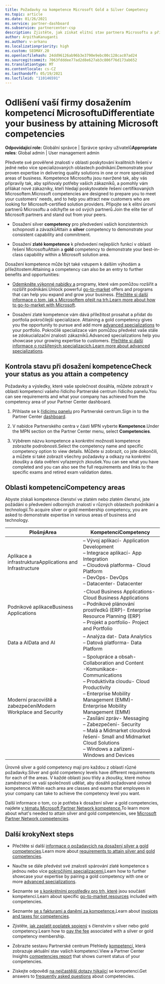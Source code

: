 ```yaml
---
title: Požadavky na kompetence Microsoft Gold a Silver Competency
ms.topic: article
ms.date: 01/26/2021
ms.service: partner-dashboard
ms.subservice: partnercenter-csp
description: Zjistěte, jak získat elitní stav partnera Microsoftu a přilákat nové zákazníky tím, že vyhovíte požadavkům na kompetence, abyste získali zlaté a zlaté členství.
author: ArpithaKanuganti
ms.author: v-arkanu
ms.localizationpriority: high
ms.custom: SEOMAY.20
ms.openlocfilehash: 24dd96126ab96b3e3790e9ebc00c128cac07ad24
ms.sourcegitcommit: 7063fdddee77ad2d8e627ab3c806f76d173ab652
ms.translationtype: MT
ms.contentlocale: cs-CZ
ms.lasthandoff: 05/19/2021
ms.locfileid: "110146591"
---
```

# <a name="differentiate-your-business-by-attaining-microsoft-competencies"></a><span data-ttu-id="33371-103">Odlišení vaší firmy dosažením kompetencí Microsoftu</span><span class="sxs-lookup"><span data-stu-id="33371-103">Differentiate your business by attaining Microsoft competencies</span></span>

<span data-ttu-id="33371-104">**Odpovídající role:** Globální správce | Správce správy uživatelů</span><span class="sxs-lookup"><span data-stu-id="33371-104">**Appropriate roles**: Global admin | User management admin</span></span>

<span data-ttu-id="33371-105">Předvete své prověřené znalosti v oblasti poskytování kvalitních řešení v jedné nebo více specializovaných oblastech podnikání.</span><span class="sxs-lookup"><span data-stu-id="33371-105">Demonstrate your proven expertise in delivering quality solutions in one or more specialized areas of business.</span></span> <span data-ttu-id="33371-106">Kompetence Microsoftu jsou navržené tak, aby vás připravily tak, aby splňovaly potřeby vašich zákazníků, a pomohly vám přilákat nové zákazníky, kteří hledají poskytovatele řešení certifikovaných Microsoftem.</span><span class="sxs-lookup"><span data-stu-id="33371-106">Microsoft competencies are designed to prepare you to meet your customers' needs, and to help you attract new customers who are looking for Microsoft-certified solution providers.</span></span> <span data-ttu-id="33371-107">Připojte se k elitní úrovni partnerů Microsoftu a odchyťte se od svých partnerů.</span><span class="sxs-lookup"><span data-stu-id="33371-107">Join the elite tier of Microsoft partners and stand out from your peers.</span></span>

- <span data-ttu-id="33371-108">Dosažení silver **competency** pro předvedení vašich konzistentních schopností a závazků</span><span class="sxs-lookup"><span data-stu-id="33371-108">Attain a **silver** competency to demonstrate your consistent capability and commitment.</span></span>

- <span data-ttu-id="33371-109">Dosažení **zlaté kompetence** k předvedení nejlepších funkcí v oblasti řešení Microsoftu</span><span class="sxs-lookup"><span data-stu-id="33371-109">Attain a **gold** competency to demonstrate your best-in-class capability within a Microsoft solution area.</span></span>

<span data-ttu-id="33371-110">Dosažení kompetence může být také vstupem k dalším výhodám a příležitostem:</span><span class="sxs-lookup"><span data-stu-id="33371-110">Attaining a competency can also be an entry to further benefits and opportunities:</span></span>

- <span data-ttu-id="33371-111">[Odemkněte výkonné nabídky a](mpn-learn-about-go-to-market-benefits.md) programy, které vám pomůžou rozšířit a rozšířit podnikání.</span><span class="sxs-lookup"><span data-stu-id="33371-111">Unlock powerful [go-to-market](mpn-learn-about-go-to-market-benefits.md) offers and programs that can help you expand and grow your business.</span></span> <span data-ttu-id="33371-112">[Přečtěte si další informace o tom, jak s Microsoftem přejít na trh.](https://partner.microsoft.com/solutions/go-to-market)</span><span class="sxs-lookup"><span data-stu-id="33371-112">[Learn more about how to go-to-market with Microsoft](https://partner.microsoft.com/solutions/go-to-market).</span></span>

- <span data-ttu-id="33371-113">Dosažení zlaté kompetence vám dává příležitost prosahat a přidat do portfolia pokročilejší specializace. [](advanced-specializations.md)</span><span class="sxs-lookup"><span data-stu-id="33371-113">Attaining a gold competency gives you the opportunity to pursue and add more [advanced specializations](advanced-specializations.md) to your portfolio.</span></span> <span data-ttu-id="33371-114">Pokročilé specializace vám pomůžou předvést vaše stále se zdokucializační znalosti zákazníků.</span><span class="sxs-lookup"><span data-stu-id="33371-114">Advanced specializations help you showcase your growing expertise to customers.</span></span> <span data-ttu-id="33371-115">[Přečtěte si další informace o rozšířených specializacích.](https://partner.microsoft.com/membership/advanced-specialization)</span><span class="sxs-lookup"><span data-stu-id="33371-115">[Learn more about advanced specializations](https://partner.microsoft.com/membership/advanced-specialization).</span></span>

## <a name="check-your-status-as-you-attain-a-competency"></a><span data-ttu-id="33371-116">Kontrola stavu při dosažení kompetence</span><span class="sxs-lookup"><span data-stu-id="33371-116">Check your status as you attain a competency</span></span>

<span data-ttu-id="33371-117">Požadavky a výsledky, které vaše společnost dosáhla, můžete zobrazit v oblasti kompetencí vašeho řídicího Partnerské centrum řídicího panelu.</span><span class="sxs-lookup"><span data-stu-id="33371-117">You can see requirements and what your company has achieved from the competency area of your Partner Center dashboard.</span></span>

1. <span data-ttu-id="33371-118">Přihlaste se k [řídicímu panelu](https://partner.microsoft.com/dashboard/home) pro Partnerské centrum.</span><span class="sxs-lookup"><span data-stu-id="33371-118">Sign in to the Partner Center [dashboard](https://partner.microsoft.com/dashboard/home).</span></span>

2. <span data-ttu-id="33371-119">V nabídce Partnerského centra v části MPN vyberte **Kompetence**.</span><span class="sxs-lookup"><span data-stu-id="33371-119">Under the MPN section on the Partner Center menu, select **Competencies**.</span></span>

3. <span data-ttu-id="33371-120">Výběrem názvu kompetence a konkrétní možnosti kompetence zobrazíte podrobnosti.</span><span class="sxs-lookup"><span data-stu-id="33371-120">Select the competency name and specific competency option to view details.</span></span> <span data-ttu-id="33371-121">Můžete si zobrazit, co jste dokončili, a můžete si také zobrazit všechny požadavky a odkazy na konkrétní zkoušky a data ověření vyřazených zkoušek.</span><span class="sxs-lookup"><span data-stu-id="33371-121">You can see what you have completed and you can also see the full requirements and links to the specific exams and retired exam validation dates.</span></span>

## <a name="competency-areas"></a><span data-ttu-id="33371-122">Oblasti kompetencí</span><span class="sxs-lookup"><span data-stu-id="33371-122">Competency areas</span></span>

<span data-ttu-id="33371-123">Abyste získali kompetence členství ve zlatém nebo zlatém členství, jste požádáni o předvedení odborných znalostí v různých oblastech podnikání a technologií.</span><span class="sxs-lookup"><span data-stu-id="33371-123">To acquire silver or gold membership competency, you are asked to demonstrate expertise in various areas of business and technology.</span></span>

|<span data-ttu-id="33371-124">**Plošný**</span><span class="sxs-lookup"><span data-stu-id="33371-124">**Area**</span></span>            |<span data-ttu-id="33371-125">**Kompetencí**</span><span class="sxs-lookup"><span data-stu-id="33371-125">**Competency**</span></span>                    |
|--------------------|--------------------------------|
|<span data-ttu-id="33371-126">Aplikace a infrastruktura</span><span class="sxs-lookup"><span data-stu-id="33371-126">Applications and Infrastructure</span></span>| <span data-ttu-id="33371-127">– Vývoj aplikací</span><span class="sxs-lookup"><span data-stu-id="33371-127">- Application Development</span></span><br/> <span data-ttu-id="33371-128">– Integrace aplikací</span><span class="sxs-lookup"><span data-stu-id="33371-128">- App Integration</span></span><br/> <span data-ttu-id="33371-129">– Cloudová platforma</span><span class="sxs-lookup"><span data-stu-id="33371-129">- Cloud Platform</span></span><br/> <span data-ttu-id="33371-130">– DevOps</span><span class="sxs-lookup"><span data-stu-id="33371-130">- DevOps</span></span><br/> <span data-ttu-id="33371-131">– Datacenter</span><span class="sxs-lookup"><span data-stu-id="33371-131">- Datacenter</span></span> |
|<span data-ttu-id="33371-132">Podnikové aplikace</span><span class="sxs-lookup"><span data-stu-id="33371-132">Business Applications</span></span> | <span data-ttu-id="33371-133">-Cloud Business Applications</span><span class="sxs-lookup"><span data-stu-id="33371-133">- Cloud Business Applications</span></span></br> <span data-ttu-id="33371-134">– Podnikové plánování prostředků (ERP)</span><span class="sxs-lookup"><span data-stu-id="33371-134">- Enterprise Resource Planning (ERP)</span></span></br> <span data-ttu-id="33371-135">– Projekt a portfolio</span><span class="sxs-lookup"><span data-stu-id="33371-135">- Project and Portfolio</span></span> |
|<span data-ttu-id="33371-136">Data a AI</span><span class="sxs-lookup"><span data-stu-id="33371-136">Data and AI</span></span>| <span data-ttu-id="33371-137">– Analýza dat</span><span class="sxs-lookup"><span data-stu-id="33371-137">- Data Analytics</span></span><br/> <span data-ttu-id="33371-138">– Datová platforma</span><span class="sxs-lookup"><span data-stu-id="33371-138">- Data Platform</span></span> |
|<span data-ttu-id="33371-139">Moderní pracoviště a zabezpečení</span><span class="sxs-lookup"><span data-stu-id="33371-139">Modern Workplace and Security</span></span> | <span data-ttu-id="33371-140">– Spolupráce a obsah</span><span class="sxs-lookup"><span data-stu-id="33371-140">- Collaboration and Content</span></span><br/> <span data-ttu-id="33371-141">-Komunikace</span><span class="sxs-lookup"><span data-stu-id="33371-141">- Communications</span></span><br/> <span data-ttu-id="33371-142">– Produktivita cloudu</span><span class="sxs-lookup"><span data-stu-id="33371-142">- Cloud Productivity</span></span><br/> <span data-ttu-id="33371-143">– Enterprise Mobility Management (EMM)</span><span class="sxs-lookup"><span data-stu-id="33371-143">- Enterprise Mobility Management (EMM)</span></span><br/> <span data-ttu-id="33371-144">– Zasílání zpráv</span><span class="sxs-lookup"><span data-stu-id="33371-144">- Messaging</span></span><br/> <span data-ttu-id="33371-145">– Zabezpečení</span><span class="sxs-lookup"><span data-stu-id="33371-145">- Security</span></span><br/> <span data-ttu-id="33371-146">– Malá a Midmarket cloudová řešení</span><span class="sxs-lookup"><span data-stu-id="33371-146">- Small and Midmarket Cloud Solutions</span></span><br/> <span data-ttu-id="33371-147">– Windows a zařízení</span><span class="sxs-lookup"><span data-stu-id="33371-147">- Windows and Devices</span></span> |

<span data-ttu-id="33371-148">Úrovně silver a gold competency mají pro každou z oblastí různé požadavky.</span><span class="sxs-lookup"><span data-stu-id="33371-148">Silver and gold competency levels have different requirements for each of the areas.</span></span> <span data-ttu-id="33371-149">V každé oblasti jsou třídy a zkoušky, které mohou zaměstnanci ve vaší společnosti udělat, aby dosáhli požadované úrovně kompetence.</span><span class="sxs-lookup"><span data-stu-id="33371-149">Within each area are classes and exams that employees in your company can take to achieve the competency level you want.</span></span> 

<span data-ttu-id="33371-150">Další informace o tom, co je potřeba k dosažení silver a gold competencies, najdete [v tématu Microsoft Partner Network kompetence.](https://partner.microsoft.com/membership/competencies)</span><span class="sxs-lookup"><span data-stu-id="33371-150">To learn more about what's needed to attain silver and gold competencies, see [Microsoft Partner Network competencies](https://partner.microsoft.com/membership/competencies).</span></span>

## <a name="next-steps"></a><span data-ttu-id="33371-151">Další kroky</span><span class="sxs-lookup"><span data-stu-id="33371-151">Next steps</span></span>

- <span data-ttu-id="33371-152">Přečtěte si další [informace o požadavcích na dosažení silver a gold competencies](https://partner.microsoft.com/membership/competencies).</span><span class="sxs-lookup"><span data-stu-id="33371-152">Learn more about [requirements to attain silver and gold competencies](https://partner.microsoft.com/membership/competencies).</span></span>

- <span data-ttu-id="33371-153">Naučte se dále předvést své znalosti spárování zlaté kompetence s jednou nebo více [pokročilými specializacemi.](advanced-specializations.md)</span><span class="sxs-lookup"><span data-stu-id="33371-153">Learn how to further showcase your expertise by pairing a gold competency with one or more [advanced specializations](advanced-specializations.md).</span></span>

- <span data-ttu-id="33371-154">Seznamte se [s konkrétními prostředky pro trh, které](mpn-learn-about-go-to-market-benefits.md) jsou součástí kompetencí.</span><span class="sxs-lookup"><span data-stu-id="33371-154">Learn about specific [go-to-market resources](mpn-learn-about-go-to-market-benefits.md) included with competencies.</span></span>

- <span data-ttu-id="33371-155">Seznamte [se s fakturami a daněmi za kompetence.](mpn-view-print-maps-invoice.md)</span><span class="sxs-lookup"><span data-stu-id="33371-155">Learn about [invoices and taxes for competencies](mpn-view-print-maps-invoice.md).</span></span>

- <span data-ttu-id="33371-156">Zjistěte, [jak zaplatit poplatek spojený](mpn-pay-fee-silver-gold-competency.md) s členstvím v silver nebo gold competency.</span><span class="sxs-lookup"><span data-stu-id="33371-156">Learn how to [pay the fee](mpn-pay-fee-silver-gold-competency.md) associated with a silver or gold competency membership.</span></span>

- <span data-ttu-id="33371-157">Zobrazte sestavu Partnerské centrum Přehledy [kompetencí,](pci-competencies-report.md) která zobrazuje aktuální stav vašich kompetencí.</span><span class="sxs-lookup"><span data-stu-id="33371-157">View a Partner Center Insights [competencies report](pci-competencies-report.md) that shows current status of your competencies.</span></span>

- <span data-ttu-id="33371-158">Získejte odpovědi [na nejčastější dotazy týkající](competencies-faq.md) se kompetencí.</span><span class="sxs-lookup"><span data-stu-id="33371-158">Get answers to [frequently asked questions](competencies-faq.md) about competencies.</span></span>
